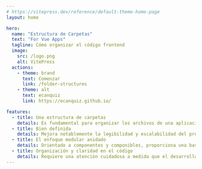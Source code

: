 ```yaml
---
# https://vitepress.dev/reference/default-theme-home-page
layout: home

hero:
  name: "Estructura de Carpetas"
  text: "For Vue Apps"
  tagline: Cómo organizar el código frontend
  image:
    src: /logo.png
    alt: VitePress
  actions:
    - theme: brand
      text: Comenzar
      link: /folder-structures
    - theme: alt
      text: ecanquiz
      link: https://ecanquiz.github.io/

features:
  - title: Una estructura de carpetas
    details: Es fundamental para organizar los archivos de una aplicación
  - title: Bien definida
    details: Mejora notablemente la legibilidad y escalabilidad del proyecto
  - title: El enfoque modular anidado
    details: Orientado a componentes y componibles, proporciona una base sólida para el desarrollo de aplicaciones
  - title: Organización y claridad en el código
    details: Requiere una atención cuidadosa a medida que el desarrollo evoluciona
---
```


